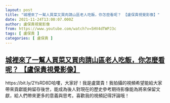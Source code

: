 ```yaml
---
layout: post
title: "城裡來了一幫人買菜又買肉請山區老人吃飯，你怎麼看呢？ 【盧保貴視覺影像】"
date: 2021-11-24T13:00:07.000Z
author: 盧保貴視覺影像
from: https://www.youtube.com/watch?v=5HV4dTWPJ3c
tags: [ 盧保貴 ]
categories: [ 盧保貴 ]
---
```

<!--1637758807000-->
[城裡來了一幫人買菜又買肉請山區老人吃飯，你怎麼看呢？ 【盧保貴視覺影像】](https://www.youtube.com/watch?v=5HV4dTWPJ3c)
------

<div>
https://bit.ly/2YsRD8D哈嘍，大家好！我是盧寶貴！我拍攝的視頻希望能給大家帶來貢獻能夠留存後世，能成為後人對現在的歷史參考期待影像能為將來保留文獻，給人們帶來更多的意義與思考。喜歡我的視頻記得評論哦！
</div>
